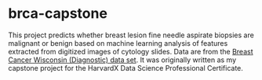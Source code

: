 # brca-capstone

This project predicts whether breast lesion fine needle aspirate biopsies are malignant or benign based on machine learning analysis of features extracted from digitized images of cytology slides. Data are from the [Breast Cancer Wisconsin (Diagnostic) data set](https://archive.ics.uci.edu/ml/datasets/Breast+Cancer+Wisconsin+%28Diagnostic%29). It was originally written as my capstone project for the HarvardX Data Science Professional Certificate. 
